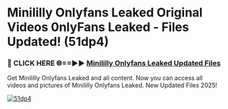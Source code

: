# Minililly Onlyfans Leaked Original Videos 0nlyFans Leaked - Files Updated! (51dp4)

<h3>🔴 CLICK HERE 🌐==►► <a href="https://tinyurl.com/4seja8ks" rel="nofollow">Minililly Onlyfans Leaked Updated Files</a></h3>

Get Minililly Onlyfans Leaked and all content. Now you can access all videos and pictures of Minililly Onlyfans Leaked. New Updated Files 2025!

[![51dp4](https://i.imgur.com/EWjZXRe.gif)](https://tinyurl.com/4seja8ks)
